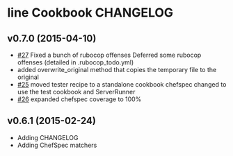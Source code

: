 line Cookbook CHANGELOG
========================

v0.7.0 (2015-04-10)
-------------------
- [#27](https://github.com/someara/line-cookbook/issues/27)
  Fixed a bunch of rubocop offenses
  Deferred some rubocop offenses (detailed in .rubocop_todo.yml)
- added overwrite_original method that copies the temporary file to the original
- [#25](https://github.com/someara/line-cookbook/issues/25)
  moved tester recipe to a standalone cookbook
  chefspec changed to use the test cookbook and ServerRunner
- [#26](https://github.com/someara/line-cookbook/issues/26)
  expanded chefspec coverage to 100%

v0.6.1 (2015-02-24)
--------------------
- Adding CHANGELOG
- Adding ChefSpec matchers
